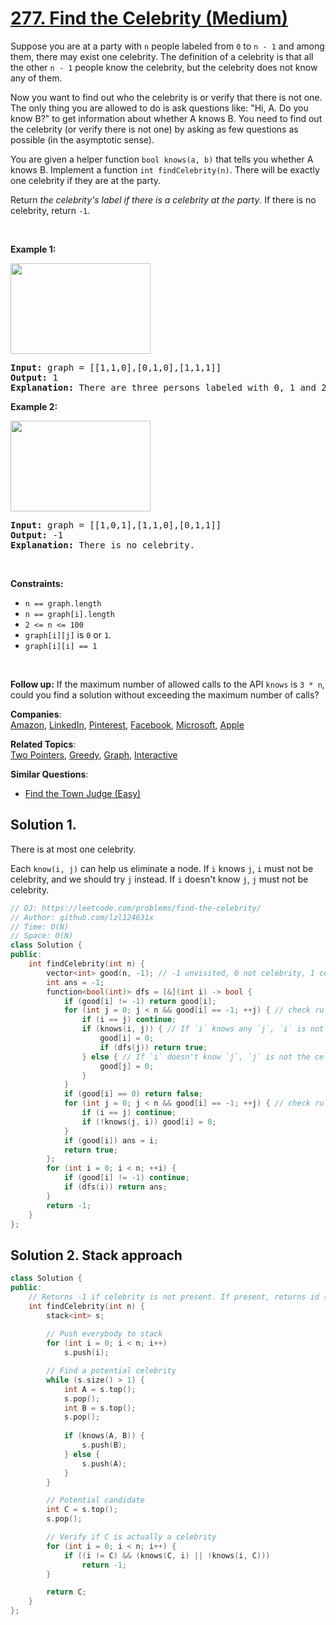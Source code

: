 # [277. Find the Celebrity (Medium)](https://leetcode.com/problems/find-the-celebrity/)

<p>Suppose you are at a party with <code>n</code> people labeled from <code>0</code> to <code>n - 1</code> and among them, there may exist one celebrity. The definition of a celebrity is that all the other <code>n - 1</code> people know the celebrity, but the celebrity does not know any of them.</p>

<p>Now you want to find out who the celebrity is or verify that there is not one. The only thing you are allowed to do is ask questions like: "Hi, A. Do you know B?" to get information about whether A knows B. You need to find out the celebrity (or verify there is not one) by asking as few questions as possible (in the asymptotic sense).</p>

<p>You are given a helper function <code>bool knows(a, b)</code> that tells you whether A knows B. Implement a function <code>int findCelebrity(n)</code>. There will be exactly one celebrity if they are at the party.</p>

<p>Return <em>the celebrity's label if there is a celebrity at the party</em>. If there is no celebrity, return <code>-1</code>.</p>

<p>&nbsp;</p>
<p><strong>Example 1:</strong></p>
<img alt="" src="https://assets.leetcode.com/uploads/2022/01/19/g1.jpg" style="width: 224px; height: 145px;">
<pre><strong>Input:</strong> graph = [[1,1,0],[0,1,0],[1,1,1]]
<strong>Output:</strong> 1
<strong>Explanation:</strong> There are three persons labeled with 0, 1 and 2. graph[i][j] = 1 means person i knows person j, otherwise graph[i][j] = 0 means person i does not know person j. The celebrity is the person labeled as 1 because both 0 and 2 know him but 1 does not know anybody.
</pre>

<p><strong>Example 2:</strong></p>
<img alt="" src="https://assets.leetcode.com/uploads/2022/01/19/g2.jpg" style="width: 224px; height: 145px;">
<pre><strong>Input:</strong> graph = [[1,0,1],[1,1,0],[0,1,1]]
<strong>Output:</strong> -1
<strong>Explanation:</strong> There is no celebrity.
</pre>

<p>&nbsp;</p>
<p><strong>Constraints:</strong></p>

<ul>
	<li><code>n == graph.length</code></li>
	<li><code>n == graph[i].length</code></li>
	<li><code>2 &lt;= n &lt;= 100</code></li>
	<li><code>graph[i][j]</code> is <code>0</code> or <code>1</code>.</li>
	<li><code>graph[i][i] == 1</code></li>
</ul>

<p>&nbsp;</p>
<p><strong>Follow up:</strong> If the maximum number of allowed calls to the API <code>knows</code> is <code>3 * n</code>, could you find a solution without exceeding the maximum number of calls?</p>


**Companies**:  
[Amazon](https://leetcode.com/company/amazon), [LinkedIn](https://leetcode.com/company/linkedin), [Pinterest](https://leetcode.com/company/pinterest), [Facebook](https://leetcode.com/company/facebook), [Microsoft](https://leetcode.com/company/microsoft), [Apple](https://leetcode.com/company/apple)

**Related Topics**:  
[Two Pointers](https://leetcode.com/tag/two-pointers/), [Greedy](https://leetcode.com/tag/greedy/), [Graph](https://leetcode.com/tag/graph/), [Interactive](https://leetcode.com/tag/interactive/)

**Similar Questions**:
* [Find the Town Judge (Easy)](https://leetcode.com/problems/find-the-town-judge/)

## Solution 1.

There is at most one celebrity.

Each `know(i, j)` can help us eliminate a node. If `i` knows `j`, `i` must not be celebrity, and we should try `j` instead. If `i` doesn't know `j`, `j` must not be celebrity.

```cpp
// OJ: https://leetcode.com/problems/find-the-celebrity/
// Author: github.com/lzl124631x
// Time: O(N)
// Space: O(N)
class Solution {
public:
    int findCelebrity(int n) {
        vector<int> good(n, -1); // -1 unvisited, 0 not celebrity, 1 celebrity
        int ans = -1;
        function<bool(int)> dfs = [&](int i) -> bool {
            if (good[i] != -1) return good[i];
            for (int j = 0; j < n && good[i] == -1; ++j) { // check rule: I don't know anyone
                if (i == j) continue;
                if (knows(i, j)) { // If `i` knows any `j`, `i` is not the celebrity, try `j` instead
                    good[i] = 0;
                    if (dfs(j)) return true;
                } else { // If `i` doesn't know `j`, `j` is not the celebrity
                    good[j] = 0;
                }
            }
            if (good[i] == 0) return false;
            for (int j = 0; j < n && good[i] == -1; ++j) { // check rule: anyone knows me
                if (i == j) continue;
                if (!knows(j, i)) good[i] = 0;
            }
            if (good[i]) ans = i;
            return true;
        };
        for (int i = 0; i < n; ++i) {
            if (good[i] != -1) continue;
            if (dfs(i)) return ans;
        }
        return -1;
    }
};
```

## Solution 2. Stack approach

```cpp
class Solution {
public:
    // Returns -1 if celebrity is not present. If present, returns id (value from 0 to n-1).
    int findCelebrity(int n) {
        stack<int> s;
        
        // Push everybody to stack
        for (int i = 0; i < n; i++)
            s.push(i);

        // Find a potential celebrity
        while (s.size() > 1) {
            int A = s.top();
            s.pop();
            int B = s.top();
            s.pop();
            
            if (knows(A, B)) {
                s.push(B);
            } else {
                s.push(A);
            }
        }

        // Potential candidate
        int C = s.top();
        s.pop();

        // Verify if C is actually a celebrity
        for (int i = 0; i < n; i++) {
            if ((i != C) && (knows(C, i) || !knows(i, C)))
                return -1;
        }

        return C;
    }
};
```
